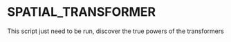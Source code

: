 # SPATIAL_TRANSFORMER
This script just need to be run, discover the true powers of the transformers
